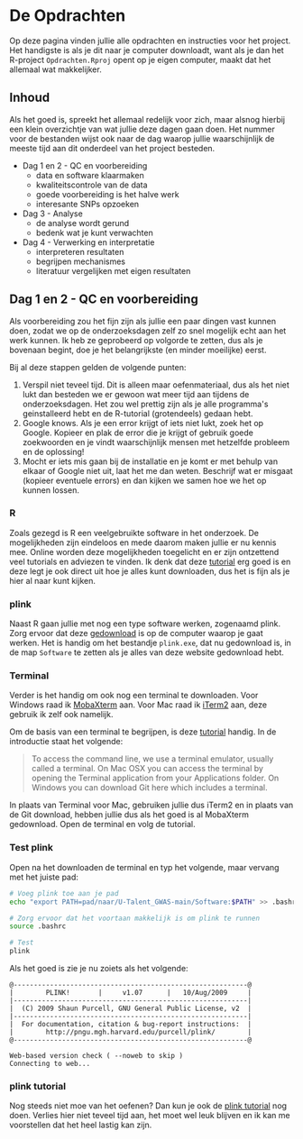# De Opdrachten

Op deze pagina vinden jullie alle opdrachten en instructies voor het project.
Het handigste is als je dit naar je computer downloadt, want als je dan het R-project `Opdrachten.Rproj` opent op je eigen computer, maakt dat het allemaal wat makkelijker.

## Inhoud

Als het goed is, spreekt het allemaal redelijk voor zich, maar alsnog hierbij een klein overzichtje van wat jullie deze dagen gaan doen. Het nummer voor de bestanden wijst ook naar de dag waarop jullie waarschijnlijk de meeste tijd aan dit onderdeel van het project besteden.

* Dag 1 en 2 - QC en voorbereiding
  * data en software klaarmaken
  * kwaliteitscontrole van de data
  * goede voorbereiding is het halve werk
  * interesante SNPs opzoeken
* Dag 3 - Analyse
  * de analyse wordt gerund
  * bedenk wat je kunt verwachten
* Dag 4 - Verwerking en interpretatie
  * interpreteren resultaten
  * begrijpen mechanismes
  * literatuur vergelijken met eigen resultaten


## Dag 1 en 2 - QC en voorbereiding

Als voorbereiding zou het fijn zijn als jullie een paar dingen vast kunnen doen, zodat we op de onderzoeksdagen zelf zo snel mogelijk echt aan het werk kunnen. Ik heb ze geprobeerd op volgorde te zetten, dus als je bovenaan begint, doe je het belangrijkste (en minder moeilijke) eerst. 

Bij al deze stappen gelden de volgende punten:
1. Verspil niet teveel tijd. Dit is alleen maar oefenmateriaal, dus als het niet lukt dan besteden we er gewoon wat meer tijd aan tijdens de onderzoeksdagen. Het zou wel prettig zijn als je alle programma's geinstalleerd hebt en de R-tutorial (grotendeels) gedaan hebt.
2. Google knows. Als je een error krijgt of iets niet lukt, zoek het op Google. Kopieer en plak de error die je krijgt of gebruik goede zoekwoorden en je vindt waarschijnlijk mensen met hetzelfde probleem en de oplossing!
3. Mocht er iets mis gaan bij de installatie en je komt er met behulp van elkaar of Google niet uit, laat het me dan weten. Beschrijf wat er misgaat (kopieer eventuele errors) en dan kijken we samen hoe we het op kunnen lossen.

### R

Zoals gezegd is R een veelgebruikte software in het onderzoek. De mogelijkheden zijn eindeloos en mede daarom maken jullie er nu kennis mee. Online worden deze mogelijkheden toegelicht en er zijn ontzettend veel tutorials en adviezen te vinden. Ik denk dat deze [tutorial](http://www.r-tutorial.nl) erg goed is en deze legt je ook direct uit hoe je alles kunt downloaden, dus het is fijn als je hier al naar kunt kijken.

### plink

Naast R gaan jullie met nog een type software werken, zogenaamd plink. Zorg ervoor dat deze [gedownload](http://zzz.bwh.harvard.edu/plink/download.shtml) is op de computer waarop je gaat werken. Het is handig om het bestandje `plink.exe`, dat nu gedownload is, in de map `Software` te zetten als je alles van deze website gedownload hebt.

### Terminal

Verder is het handig om ook nog een terminal te downloaden. Voor Windows raad ik [MobaXterm](https://mobaxterm.mobatek.net/download-home-edition.html) aan. Voor Mac raad ik [iTerm2](https://iterm2.com) aan, deze gebruik ik zelf ook namelijk.

Om de basis van een terminal te begrijpen, is deze [tutorial](https://tutorials.codebar.io/command-line/introduction/tutorial.html) handig. In de introductie staat het volgende:

> To access the command line, we use a terminal emulator, usually called a terminal. On Mac OSX you can access the terminal by opening the Terminal application from your Applications folder. On Windows you can download Git here which includes a terminal.

In plaats van Terminal voor Mac, gebruiken jullie dus iTerm2 en in plaats van de Git download, hebben jullie dus als het goed is al MobaXterm gedownload. Open de terminal en volg de tutorial. 

### Test plink

Open na het downloaden de terminal en typ het volgende, maar vervang met het juiste pad:
```bash
# Voeg plink toe aan je pad
echo "export PATH=pad/naar/U-Talent_GWAS-main/Software:$PATH" >> .bashrc

# Zorg ervoor dat het voortaan makkelijk is om plink te runnen
source .bashrc

# Test
plink
```

Als het goed is zie je nu zoiets als het volgende:
```
@----------------------------------------------------------@
|        PLINK!       |     v1.07      |   10/Aug/2009     |
|----------------------------------------------------------|
|  (C) 2009 Shaun Purcell, GNU General Public License, v2  |
|----------------------------------------------------------|
|  For documentation, citation & bug-report instructions:  |
|        http://pngu.mgh.harvard.edu/purcell/plink/        |
@----------------------------------------------------------@

Web-based version check ( --noweb to skip )
Connecting to web...
```

### plink tutorial

Nog steeds niet moe van het oefenen? Dan kun je ook de [plink tutorial](https://zzz.bwh.harvard.edu/plink/tutorial.shtml) nog doen. Verlies hier niet teveel tijd aan, het moet wel leuk blijven en ik kan me voorstellen dat het heel lastig kan zijn.
